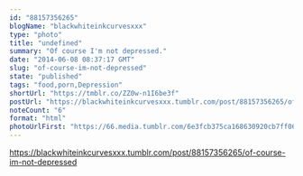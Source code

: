 ```yaml
---
id: "88157356265"
blogName: "blackwhiteinkcurvesxxx"
type: "photo"
title: "undefined"
summary: "Of course I'm not depressed."
date: "2014-06-08 08:37:17 GMT"
slug: "of-course-im-not-depressed"
state: "published"
tags: "food,porn,Depression"
shortUrl: "https://tmblr.co/ZZ0w-n1I6be3f"
postUrl: "https://blackwhiteinkcurvesxxx.tumblr.com/post/88157356265/of-course-im-not-depressed"
noteCount: "6"
format: "html"
photoUrlFirst: "https://66.media.tumblr.com/6e3fcb375ca168630920cb7ff067bf13/tumblr_n6uda5SCUi1twl1v1o1_1280.jpg"
---
```


https://blackwhiteinkcurvesxxx.tumblr.com/post/88157356265/of-course-im-not-depressed